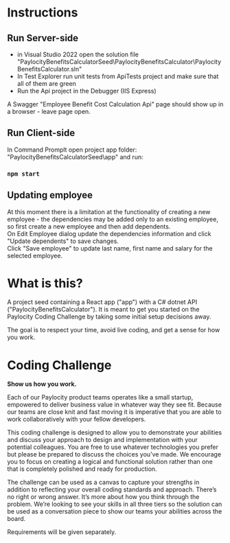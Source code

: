 # Instructions

## Run Server-side

* in Visual Studio 2022 open the solution file "PaylocityBenefitsCalculatorSeed\PaylocityBenefitsCalculator\PaylocityBenefitsCalculator.sln"
* In Test Explorer run unit tests from ApiTests project and make sure that all of them are green
* Run the Api project in the Debugger (IIS Express)

A Swagger "Employee Benefit Cost Calculation Api" page should show up in a browser - leave page open.

## Run Client-side

In Command Promplt open project app folder: "PaylocityBenefitsCalculatorSeed\app" and run:
### `npm start`

## Updating employee

At this moment there is a limitation at the functionality of creating a new employee - the dependencies may be added only to an existing employee, so first create a new employee and then add dependents.\
On Edit Employee dialog update the dependencies information and click "Update dependents" to save changes.\
Click "Save employee" to update last name, first name and salary for the selected employee.


# What is this?

A project seed containing a React app ("app") with a C# dotnet API ("PaylocityBenefitsCalculator").  It is meant to get you started on the Paylocity Coding Challenge by taking some initial setup decisions away.

The goal is to respect your time, avoid live coding, and get a sense for how you work.

# Coding Challenge

**Show us how you work.**

Each of our Paylocity product teams operates like a small startup, empowered to deliver business value in
whatever way they see fit. Because our teams are close knit and fast moving it is imperative that you are able
to work collaboratively with your fellow developers. 

This coding challenge is designed to allow you to demonstrate your abilities and discuss your approach to
design and implementation with your potential colleagues. You are free to use whatever technologies you
prefer but please be prepared to discuss the choices you’ve made. We encourage you to focus on creating a
logical and functional solution rather than one that is completely polished and ready for production.

The challenge can be used as a canvas to capture your strengths in addition to reflecting your overall coding
standards and approach. There’s no right or wrong answer.  It’s more about how you think through the
problem. We’re looking to see your skills in all three tiers so the solution can be used as a conversation piece
to show our teams your abilities across the board.

Requirements will be given separately.